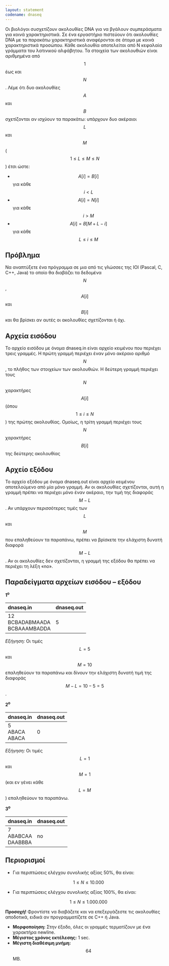 ```yaml
---
layout: statement
codename: dnaseq
---
```


Οι βιολόγοι συσχετίζουν ακολουθίες DNA για να βγάλουν συμπεράσματα για κοινά χαρακτηριστικά. Σε ένα εργαστήριο πιστεύουν ότι ακολουθίες DNA με τα παρακάτω χαρακτηριστικά αναφέρονται σε άτομα με κοινά χαρακτηριστικά προσώπου. Κάθε ακολουθία αποτελείται από Ν κεφαλαία γράμματα του λατινικού αλφάβητου. Τα στοιχεία των ακολουθιών είναι αριθμημένα από $$1$$ έως και $$N$$. Λέμε ότι δυο ακολουθίες $$A$$ και $$B$$ σχετίζονται αν ισχύουν τα παρακάτω: υπάρχουν δυο ακέραιοι $$L$$ και $$M$$ ($$1 \leq L \leq M \leq N$$) έτσι ώστε:

* $$A[i] = B[i]$$ για κάθε $$i < L$$
* $$A[i] = N[i]$$ για κάθε $$i > M$$
* $$A[i] = B[M+L-i]$$ για κάθε $$L \leq i \leq M$$

## Πρόβλημα

Να αναπτύξετε ένα πρόγραμμα σε μια από τις γλώσσες της IOI (Pascal, C, C++, Java) το οποίο θα διαβάζει τα δεδομένα $$N$$, $$A[i]$$ και $$B[i]$$ και θα βρίσκει αν αυτές οι ακολουθίες σχετίζονται ή όχι.

## Αρχεία εισόδου

Το αρχείο εισόδου με όνομα dnaseq.in είναι αρχείο κειμένου που περιέχει τρεις γραμμές. Η πρώτη γραμμή περιέχει έναν μόνο ακέραιο αριθμό $$N$$, το πλήθος των στοιχείων των ακολουθιών. Η δεύτερη γραμμή περιέχει τους $$N$$ χαρακτήρες $$A[i]$$ (όπου $$1 \leq i \leq N$$) της πρώτης ακολουθίας. Ομοίως, η τρίτη γραμμή περιέχει τους $$N$$ χαρακτήρες $$B[i]$$ της δεύτερης ακολουθίας

## Αρχείο εξόδου

Το αρχείο εξόδου με όνομα dnaseq.out είναι αρχείο κειμένου αποτελούμενο από μία μόνο γραμμή. Αν οι ακολουθίες σχετίζονται, αυτή η γραμμή πρέπει να περιέχει μόνο έναν ακέραιο, την τιμή της διαφοράς $$M−L$$. Αν υπάρχουν περισσότερες τιμές των $$L$$ και $$M$$ που επαληθεύουν τα παραπάνω, πρέπει να βρίσκετε την ελάχιστη δυνατή διαφορά $$M−L$$. Αν οι ακολουθίες δεν σχετίζονται, η γραμμή της εξόδου θα πρέπει να περιέχει τη λέξη «no».

## Παραδείγματα αρχείων εισόδου – εξόδου

**1<sup>o</sup>**

| **dnaseq.in**      | **dnaseq.out** |
| :--- | :--- |
| 12 <br> BCBADABMAADA <br> BCBAAAMBADDA | 5 |

*Εξήγηση:* Οι τιμές $$L=5$$ και $$M=10$$ επαληθεύουν τα παραπάνω και δίνουν την ελάχιστη δυνατή τιμή της διαφοράς $$M−L = 10−5 = 5$$.

**2<sup>o</sup>**

| **dnaseq.in**      | **dnaseq.out** |
| :--- | :--- |
| 5 <br> ABACΑ <br> ABACA | 0 |

*Εξήγηση:* Οι τιμές $$L=1$$ και $$M=1$$ (και εν γένει κάθε $$L=M$$) επαληθεύουν τα παραπάνω.

**3<sup>o</sup>**

| **dnaseq.in**      | **dnaseq.out** |
| :--- | :--- |
| 7 <br> ABABCAA <br> DAABBBA | no |

## Περιορισμοί
* Για περιπτώσεις ελέγχου συνολικής αξίας 50%, θα είναι:

  $$1 \leq N \leq 10.000$$
  
* Για περιπτώσεις ελέγχου συνολικής αξίας 100%, θα είναι:

  $$1 \leq N \leq 1.000.000$$
  
  
**Προσοχή!** Φροντίστε να διαβάζετε και να επεξεργάζεστε τις ακολουθίες αποδοτικά, ειδικά αν προγραμματίζετε σε C++ ή Java.

- **Μορφοποίηση:** Στην έξοδο, όλες οι γραμμές τερματίζουν με ένα χαρακτήρα newline. <br>
- **Μέγιστος χρόνος εκτέλεσης:** 1 sec. <br>
- **Μέγιστη διαθέσιμη μνήμη:** $$64$$ MB. 
